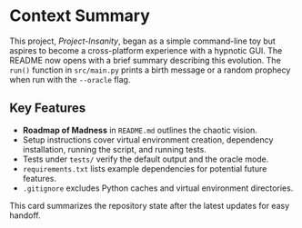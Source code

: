 # Context Summary

This project, *Project-Insanity*, began as a simple command-line toy but aspires to become a cross-platform experience with a hypnotic GUI. The README now opens with a brief summary describing this evolution. The `run()` function in `src/main.py` prints a birth message or a random prophecy when run with the `--oracle` flag.

## Key Features
- **Roadmap of Madness** in `README.md` outlines the chaotic vision.
- Setup instructions cover virtual environment creation, dependency installation, running the script, and running tests.
- Tests under `tests/` verify the default output and the oracle mode.
- `requirements.txt` lists example dependencies for potential future features.
- `.gitignore` excludes Python caches and virtual environment directories.

This card summarizes the repository state after the latest updates for easy handoff.
